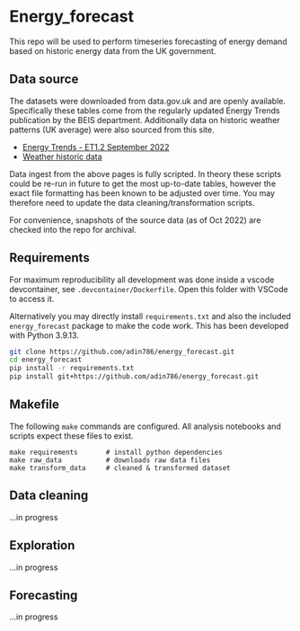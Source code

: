 # Energy_forecast

This repo will be used to perform timeseries forecasting of energy demand based on historic energy data from the UK government.

## Data source

The datasets were downloaded from data.gov.uk and are openly available.  Specifically these tables come from the regularly updated Energy Trends publication by the BEIS department.  Additionally data on historic weather patterns (UK average) were also sourced from this site.

- [Energy Trends - ET1.2 September 2022](https://assets.publishing.service.gov.uk/government/uploads/system/uploads/attachment_data/file/1107641/ET_1.2_SEP_22.xlsx)
- [Weather historic data](https://assets.publishing.service.gov.uk/government/uploads/system/uploads/attachment_data/file/1012964/Weather_ODS.ods)

Data ingest from the above pages is fully scripted.  In theory these scripts could be re-run in future to get the most up-to-date tables, however the exact file formatting has been known to be adjusted over time.  You may therefore need to update the data cleaning/transformation scripts.

For convenience, snapshots of the source data (as of Oct 2022) are checked into the repo for archival.

## Requirements

For maximum reproducibility all development was done inside a vscode devcontainer, see `.devcontainer/Dockerfile`. Open this folder with VSCode to access it.

Alternatively you may directly install `requirements.txt` and also the included `energy_forecast` package to make the code work.  This has been developed with Python 3.9.13.

```bash
git clone https://github.com/adin786/energy_forecast.git
cd energy_forecast
pip install -r requirements.txt
pip install git+https://github.com/adin786/energy_forecast.git
```

## Makefile
The following `make` commands are configured.  All analysis notebooks and scripts expect these files to exist.

```
make requirements       # install python dependencies
make raw_data           # downloads raw data files
make transform_data     # cleaned & transformed dataset
```

## Data cleaning
...in progress

## Exploration
...in progress

## Forecasting
...in progress